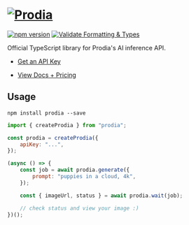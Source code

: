 # [![Prodia](https://raw.githubusercontent.com/prodialabs/prodia-js/master/logo.svg)](https://prodia.com)

[![npm version](https://badge.fury.io/js/prodia.svg)](https://badge.fury.io/js/prodia)
[![Validate Formatting & Types](https://github.com/prodialabs/prodia-js/actions/workflows/validate.yml/badge.svg)](https://github.com/prodialabs/prodia-js/actions/workflows/validate.yml)

Official TypeScript library for Prodia's AI inference API.

- [Get an API Key](https://app.prodia.com/api)

- [View Docs + Pricing](https://docs.prodia.com/reference/getting-started)

## Usage

```
npm install prodia --save
```

```javascript
import { createProdia } from "prodia";

const prodia = createProdia({
	apiKey: "...",
});

(async () => {
	const job = await prodia.generate({
		prompt: "puppies in a cloud, 4k",
	});

	const { imageUrl, status } = await prodia.wait(job);

	// check status and view your image :)
})();
```
